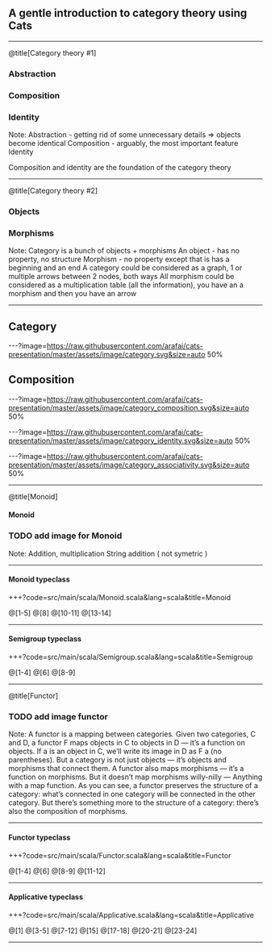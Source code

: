 ## A gentle introduction to category theory using Cats


---


@title[Category theory #1]

### Abstraction
### Composition
### Identity

Note:
Abstraction - getting rid of some unnecessary details => objects become identical
Composition - arguably, the most important feature
Identity

Composition and identity are the foundation of the category theory


---


@title[Category theory #2]

### Objects
### Morphisms

Note:
Category is a bunch of objects + morphisms
An object - has no property, no structure
Morphism - no property except that is has a beginning and an end
A category could be considered as a graph, 1 or multiple arrows between 2 nodes, both ways
All morphism could be considered as a multiplication table (all the information),
you have an a morphism  and  then you have an arrow

--- 

## Category

---?image=https://raw.githubusercontent.com/arafai/cats-presentation/master/assets/image/category.svg&size=auto 50%


## Composition

---?image=https://raw.githubusercontent.com/arafai/cats-presentation/master/assets/image/category_composition.svg&size=auto 50%


---?image=https://raw.githubusercontent.com/arafai/cats-presentation/master/assets/image/category_identity.svg&size=auto 50%


---?image=https://raw.githubusercontent.com/arafai/cats-presentation/master/assets/image/category_associativity.svg&size=auto 50%


---

@title[Monoid]

#### Monoid
### TODO add image for Monoid

Note:
Addition, multiplication
String addition ( not symetric )

---

#### Monoid typeclass

+++?code=src/main/scala/Monoid.scala&lang=scala&title=Monoid

@[1-5]
@[8]
@[10-11]
@[13-14]


---

#### Semigroup typeclass

+++?code=src/main/scala/Semigroup.scala&lang=scala&title=Semigroup

@[1-4]
@[6]
@[8-9]


---


@title[Functor]

### TODO add image functor 

Note:
A functor is a mapping between categories. 
Given two categories, C and D, a functor F maps objects in C to objects in D — it’s a function on objects.
If a is an object in C, we’ll write its image in D as F a (no parentheses).
But a category is not just objects — it’s objects and morphisms that connect them.
A functor also maps morphisms — it’s a function on morphisms. But it doesn’t map morphisms willy-nilly —
Anything with a map function.
As you can see, a functor preserves the structure of a category: what’s connected in one category will 
be connected in the other category. But there’s something more to the structure of a category: there’s also 
the composition of morphisms. 

---

#### Functor typeclass

+++?code=src/main/scala/Functor.scala&lang=scala&title=Functor

@[1-4]
@[6]
@[8-9]
@[11-12]


---

#### Applicative typeclass

+++?code=src/main/scala/Applicative.scala&lang=scala&title=Applicative

@[1]
@[3-5]
@[7-12]
@[15]
@[17-18]
@[20-21]
@[23-24]

---